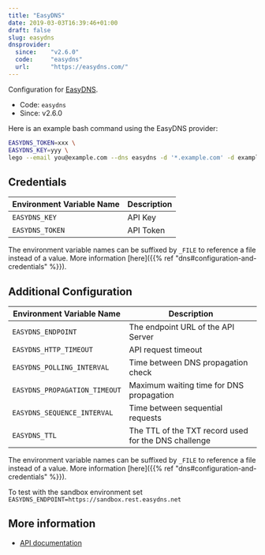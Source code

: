 ```yaml
---
title: "EasyDNS"
date: 2019-03-03T16:39:46+01:00
draft: false
slug: easydns
dnsprovider:
  since:    "v2.6.0"
  code:     "easydns"
  url:      "https://easydns.com/"
---
```


<!-- THIS DOCUMENTATION IS AUTO-GENERATED. PLEASE DO NOT EDIT. -->
<!-- providers/dns/easydns/easydns.toml -->
<!-- THIS DOCUMENTATION IS AUTO-GENERATED. PLEASE DO NOT EDIT. -->


Configuration for [EasyDNS](https://easydns.com/).


<!--more-->

- Code: `easydns`
- Since: v2.6.0


Here is an example bash command using the EasyDNS provider:

```bash
EASYDNS_TOKEN=xxx \
EASYDNS_KEY=yyy \
lego --email you@example.com --dns easydns -d '*.example.com' -d example.com run
```




## Credentials

| Environment Variable Name | Description |
|-----------------------|-------------|
| `EASYDNS_KEY` | API Key |
| `EASYDNS_TOKEN` | API Token |

The environment variable names can be suffixed by `_FILE` to reference a file instead of a value.
More information [here]({{% ref "dns#configuration-and-credentials" %}}).


## Additional Configuration

| Environment Variable Name | Description |
|--------------------------------|-------------|
| `EASYDNS_ENDPOINT` | The endpoint URL of the API Server |
| `EASYDNS_HTTP_TIMEOUT` | API request timeout |
| `EASYDNS_POLLING_INTERVAL` | Time between DNS propagation check |
| `EASYDNS_PROPAGATION_TIMEOUT` | Maximum waiting time for DNS propagation |
| `EASYDNS_SEQUENCE_INTERVAL` | Time between sequential requests |
| `EASYDNS_TTL` | The TTL of the TXT record used for the DNS challenge |

The environment variable names can be suffixed by `_FILE` to reference a file instead of a value.
More information [here]({{% ref "dns#configuration-and-credentials" %}}).

To test with the sandbox environment set ```EASYDNS_ENDPOINT=https://sandbox.rest.easydns.net```



## More information

- [API documentation](https://docs.sandbox.rest.easydns.net)

<!-- THIS DOCUMENTATION IS AUTO-GENERATED. PLEASE DO NOT EDIT. -->
<!-- providers/dns/easydns/easydns.toml -->
<!-- THIS DOCUMENTATION IS AUTO-GENERATED. PLEASE DO NOT EDIT. -->
